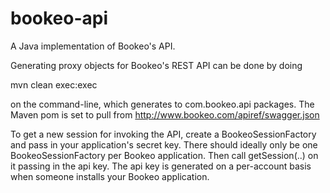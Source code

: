 # bookeo-api
A Java implementation of Bookeo's API.

Generating proxy objects for Bookeo's REST API can be done by doing

mvn clean exec:exec

on the command-line, which generates to com.bookeo.api packages. The Maven pom is set to pull from http://www.bookeo.com/apiref/swagger.json

To get a new session for invoking the API, create a BookeoSessionFactory and pass in your application's secret key. There
should ideally only be one BookeoSessionFactory per Bookeo application. Then call getSession(..) on it passing in the api key. The api key is generated on a per-account basis when someone installs your Bookeo application.